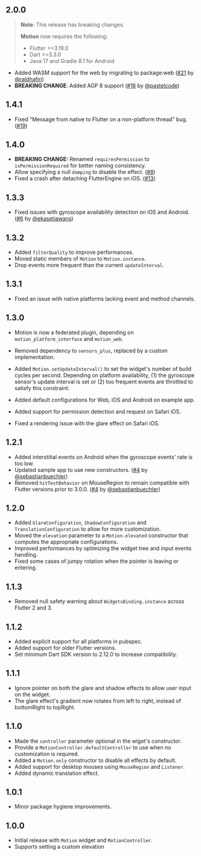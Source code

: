 ## 2.0.0

> **Note**: This release has breaking changes.
>
> **Motion** now requires the following:
> - Flutter >=3.19.0
> - Dart >=3.3.0
> - Java 17 and Gradle 8.1 for Android

* Added WASM support for the web by migrating to package:web ([#21](https://github.com/mrcendre/motion/pull/21) by [@raldhafiri](https://github.com/raldhafiri))
* **BREAKING CHANGE**: Added AGP 8 support ([#16](https://github.com/mrcendre/motion/pull/16) by [@pastelcode](https://github.com/pastelcode))

## 1.4.1

* Fixed "Message from native to Flutter on a non-platform thread" bug. ([#19](https://github.com/mrcendre/motion/issues/19))

## 1.4.0

* **BREAKING CHANGE:** Renamed `requiresPermission` to `isPermissionRequired` for better naming consistency.
* Allow specifying a null `damping` to disable the effect. ([#8](https://github.com/mrcendre/motion/issues/8))
* Fixed a crash after detaching FlutterEngine on iOS. ([#13](https://github.com/mrcendre/motion/issues/13))

## 1.3.3

* Fixed issues with gyroscope availability detection on iOS and Android. ([#6](https://github.com/mrcendre/motion/pull/6) by [@ekasetiawans](https://github.com/ekasetiawans))

## 1.3.2

* Added `filterQuality` to improve performances.
* Moved static members of `Motion` to `Motion.instance`.
* Drop events more frequent than the current `updateInterval`.

## 1.3.1

* Fixed an issue with native platforms lacking event and method channels. 

## 1.3.0

* Motion is now a federated plugin, depending on `motion_platform_interface` and `motion_web`.

* Removed dependency to `sensors_plus`, replaced by a custom implementation.
* Added `Motion.setUpdateInterval()` to set the widget's number of build cycles per second. Depending on platform availability, (1) the gyroscope sensor's update interval is set or (2) too frequent events are throttled to satisfy this constraint.
* Added default configurations for Web, iOS and Android on example app.
* Added support for permission detection and request on Safari iOS.
* Fixed a rendering issue with the glare effect on Safari iOS.

## 1.2.1

* Added interstitial events on Android when the gyroscope events' rate is too low.
* Updated sample app to use new constructors. ([#4](https://github.com/mrcendre/motion/pull/4) by [@sebastianbuechler](https://github.com/sebastianbuechler))
* Removed `hitTestBehavior` on MouseRegion to remain compatible with Flutter versions prior to 3.0.0. ([#4](https://github.com/mrcendre/motion/pull/4) by [@sebastianbuechler](https://github.com/sebastianbuechler))

## 1.2.0

* Added `GlareConfiguration`, `ShadowConfiguration` and `TranslationConfiguration` to allow for more customization.
* Moved the `elevation` parameter to a `Motion.elevated` constructor that computes the appropriate configurations.
* Improved performances by optimizing the widget tree and input events handling.
* Fixed some cases of jumpy rotation when the pointer is leaving or entering.

## 1.1.3

* Removed null safety warning about `WidgetsBinding.instance` across Flutter 2 and 3.

## 1.1.2

* Added explicit support for all platforms in pubspec.
* Added support for older Flutter versions.
* Set minimum Dart SDK version to 2.12.0 to increase compatibility.

## 1.1.1

* Ignore pointer on both the glare and shadow effects to allow user input on the widget.
* The glare effect's gradient now rotates from left to right, instead of bottomRight to topRight.

## 1.1.0

* Made the `controller` parameter optional in the wiget's constructor.
* Provide a `MotionController.defaultController` to use when no customization is required.
* Added a `Motion.only` constructor to disable all effects by default.
* Added support for desktop mouses using `MouseRegion` and `Listener`.
* Added dynamic translation effect.

## 1.0.1

* Minor package hygiene improvements.

## 1.0.0

* Initial release with `Motion` widget and `MotionController`.
* Supports setting a custom elevation
